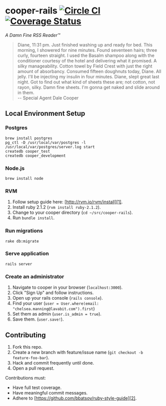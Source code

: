 # cooper-rails [![Circle CI](https://circleci.com/gh/ptrckbrwn/cooper-rails/tree/master.svg?style=svg)](https://circleci.com/gh/ptrckbrwn/cooper-rails/tree/master) [![Coverage Status](https://coveralls.io/repos/ptrckbrwn/cooper-rails/badge.png)](https://coveralls.io/r/ptrckbrwn/cooper-rails)
*A Damn Fine RSS Reader™*

> Diane, 11:31 pm. Just finished washing up and ready for bed. This
> morning, I showered for nine minutes. Found seventeen hairs; three
> curly, fourteen straight. I used the Basalm shampoo along with the
> conditioner courtesy of the hotel and delivering what it promised. A
> silky manageability. Cotton towel by Field Crest with just the right
> amount of absorbancy. Consumed fifteen doughnuts today, Diane. All
> jelly. I'll be injecting my insulin in four minutes. Diane, slept
> great last night. Got to find out what kind of sheets these are; not
> cotton, not rayon, silky. Damn fine sheets. I'm gonna get naked and
> slide around in them. <br/>
> -- Special Agent Dale Cooper

## Local Environment Setup

### Postgres

```
brew install postgres
pg_ctl -D /usr/local/var/postgres -l /usr/local/var/postgres/server.log start
createdb cooper_test
createdb cooper_development
```

### Node.js

```
brew install node
```

### RVM

1. Follow setup guide here: [http://rvm.io/rvm/install][1].
2. Install ruby 2.1.2 (`rvm install ruby-2.1.2`).
3. Change to your cooper directory (`cd ~/src/cooper-rails`).
4. Run `bundle install`.

### Run migrations

```
rake db:migrate
```

### Serve application

```
rails server
```

### Create an administrator

1. Navigate to cooper in your browser (`localhost:3000`).
2. Click "Sign Up" and follow instructions.
3. Open up your rails console (`rails console`).
4. Find your user (`user = User.where(email: "chelsea.manning@lavabit.com").first`)
5. Set them as admin (`user.is_admin = true`).
6. Save them. (`user.save!`).

## Contributing

1. Fork this repo.
2. Create a new branch with feature/issue name (`git checkout -b feature-foo-bar`).
3. Hack and commit frequently until done.
4. Open a pull request.

Contributions must:
 - Have full test coverage.
 - Have meaningful commit messages.
 - Adhere to [https://github.com/bbatsov/ruby-style-guide][2].

[1]: http://rvm.io/rvm/install
[2]: https://github.com/bbatsov/ruby-style-guide
